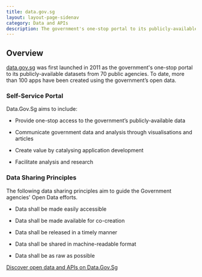 ```yaml
---
title: data.gov.sg
layout: layout-page-sidenav
category: Data and APIs
description: The government's one-stop portal to its publicly-available datasets from 70 public agencies
---
```


## Overview

[data.gov.sg](https://data.gov.sg/) was first launched in 2011 as the government's one-stop portal to its publicly-available datasets from 70 public agencies. To date, more than 100 apps have been created using the government’s open data.

### Self-Service Portal

Data.Gov.Sg aims to include:

- Provide one-stop access to the government’s publicly-available data

- Communicate government data and analysis through visualisations and articles

- Create value by catalysing application development

- Facilitate analysis and research

### Data Sharing Principles

The following data sharing principles aim to guide the Government agencies' Open Data efforts.

- Data shall be made easily accessible

- Data shall be made available for co-creation

- Data shall be released in a timely manner

- Data shall be shared in machine-readable format

- Data shall be as raw as possible

[Discover open data and APIs on Data.Gov.Sg](https://data.gov.sg/)

